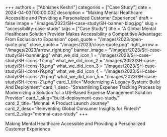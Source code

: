 +++
authors = ["Abhishek Keshri"]
categories = ["Case Study"]
date = 2024-04-03T00:00:00Z
description = "Making Mental Healthcare Accessible and Providing a Personalized Customer Experience"
draft = false
image = "/images/2023/SH-case-study/SH-banner-blog.jpg"
slug = "accessibility-case-study"
tags = ["Case Study"]
title = "A Global Mental Healthcare Solution Provider Makes Accessibility a Competitive Advantage: From Exclusion to Expansion"
open_quote = "/images/2023/open-quote.png"
close_quote = "/images/2023/close-quote.png"
right_arrow = "/images/2023/arrow_right.png"
banner_image = "/images/2023/SH-case-study/SH-banner.jpg"
what_we_did_icon_1 = "/images/2023/SH-case-study/SH-icons-17.png"
what_we_did_icon_2 = "/images/2023/SH-case-study/SH-icons-18.png"
what_we_did_icon_3 = "/images/2023/SH-case-study/SH-icons-19.png"
what_we_did_icon_4 = "/images/2023/SH-case-study/SH-icons-20.png"
what_we_did_icon_5 = "/images/2023/SH-case-study/SH-icons-21.png"
card_1_title="Modernizing A Legacy System: Build And Deployment"
card_1_desc="Streamlining Expense Tracking Process by Modernizing a Solution for a US-Based Expense Management Solution Provider"
card_1_slug="build-deployment-case-study/"
card_2_title="Monnai: A Product Launch Journey"
card_2_desc="Reinventing Global Consumer Insights for Fintech"
card_2_slug="monnai-case-study"
+++

Making Mental Healthcare Accessible and Providing a Personalized Customer Experience
